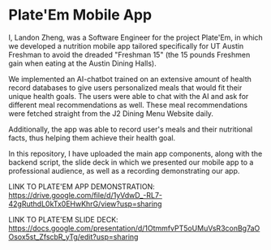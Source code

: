 # Plate'Em Mobile App

I, Landon Zheng, was a Software Engineer for the project Plate'Em, in which we developed a nutrition mobile app tailored specifically for UT Austin Freshman to avoid the dreaded "Freshman 15" (the 15 pounds Freshmen gain when eating at the Austin Dining Halls). 

We implemented an AI-chatbot trained on an extensive amount of health record databases to give users personalized meals that would fit their unique health goals. The users were able to chat with the AI and ask for different meal recommendations as well. These meal recommendations were fetched straight from the J2 Dining Menu Website daily.

Additionally, the app was able to record user's meals and their nutritional facts, thus helping them achieve their health goal.

In this repository, I have uploaded the main app components, along with the backend script, the slide deck in which we presented our mobile app to a professional audience, as well as a recording demonstrating our app.

LINK TO PLATE'EM APP DEMONSTRATION: https://drive.google.com/file/d/1yVdwD_-RL7-42gRuthdL0kTx0EHwKhrG/view?usp=sharing

LINK TO PLATE'EM SLIDE DECK: https://docs.google.com/presentation/d/1OtmmfvPT5oUMuVsR3conBg7aOOsox5st_ZfscbR_yTg/edit?usp=sharing